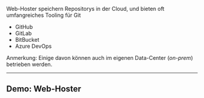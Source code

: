 Web-Hoster speichern Repositorys in der Cloud, und bieten oft umfangreiches Tooling für Git

 * GitHub
 * GitLab
 * BitBucket
 * Azure DevOps

Anmerkung: Einige davon können auch im eigenen Data-Center (*on-prem*) betrieben werden.


---


## Demo: Web-Hoster
